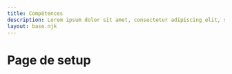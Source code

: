 ```yaml
---
title: Compétences
description: Lorem ipsum dolor sit amet, consectetur adipiscing elit, sed do eiusmod tempor incididunt ut labore et dolore magna aliqua.
layout: base.njk
---
```


# Page de setup

